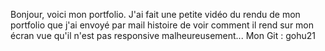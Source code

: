 Bonjour, voici mon portfolio. J'ai fait une petite vidéo du rendu de mon portfolio que j'ai envoyé par mail histoire de voir comment il rend sur mon écran vue qu'il n'est pas responsive malheureusement...
Mon Git : gohu21
